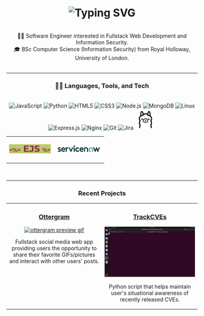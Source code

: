 <h1 align="center">
  <img align="center" src="https://readme-typing-svg.demolab.com?font=Sans+serif&weight=700&size=30&letterSpacing=thin&duration=3500&pause=700&color=35DA5B&center=true&vCenter=true&random=false&width=500&height=50&lines=Hi+there+%F0%9F%91%8B;I'm+Robert;Welcome+to+my+profile!" alt="Typing SVG" />
</h1>
<br>
<div align="center">
  👨‍💻 Software Engineer interested in Fullstack Web Development and Information Security.<br>
  🎓 BSc Computer Science (Information Security) from Royal Holloway, University of London.<br>
</div>
<br>

---

<h3 align="center">🐱‍💻 Languages, Tools, and Tech</h3> 
<br>
<div align="center">
  <img alt="JavaScript" width="55px" src="https://cdn.jsdelivr.net/gh/devicons/devicon@latest/icons/javascript/javascript-original.svg" />
  <img  alt="Python" width="55px" src="https://cdn.jsdelivr.net/gh/devicons/devicon@latest/icons/python/python-original.svg" />
  <img  alt="HTML5" width="55px" src="https://cdn.jsdelivr.net/gh/devicons/devicon@latest/icons/html5/html5-original-wordmark.svg" />
  <img  alt="CSS3" width="55px" src="https://cdn.jsdelivr.net/gh/devicons/devicon@latest/icons/css3/css3-original-wordmark.svg" />
  <img  alt="Node.js" width="55px" src="https://cdn.jsdelivr.net/gh/devicons/devicon@latest/icons/nodejs/nodejs-plain-wordmark.svg" />
  <img  alt="MongoDB" width="55px" src="https://cdn.jsdelivr.net/gh/devicons/devicon@latest/icons/mongodb/mongodb-plain-wordmark.svg" />
  <img  alt="Linux" width="55px" src="https://cdn.jsdelivr.net/gh/devicons/devicon@latest/icons/linux/linux-original.svg" />
  <img  alt="Express.js" width="55px" src="https://cdn.jsdelivr.net/gh/devicons/devicon@latest/icons/express/express-original.svg" />
  <img  alt="Nginx" width="55px" src="https://cdn.jsdelivr.net/gh/devicons/devicon@latest/icons/nginx/nginx-original.svg" />
  <img  alt="Git" width="55px" src="https://cdn.jsdelivr.net/gh/devicons/devicon@latest/icons/git/git-plain-wordmark.svg" />
  <img  alt="Jira" width="55px" src="https://cdn.jsdelivr.net/gh/devicons/devicon@latest/icons/jira/jira-original.svg" />
  <img alt="Ollama" width="55px" src="https://github.com/RobH0/project-gifs/blob/main/ollama.png"/>
</div>

<table align="center" style="height: 10%; width: 90%;">
    <tr>
        <td align="center" valign="middle">
          <img  vertical-align="baseline" alt="EJS" width="110px" src="https://github.com/RobH0/RobH0/blob/main/EJS.png"/>
        </td>
        <td align="center" valign="middle">
          <img vertical-align="baseline" alt="ServiceNow" width="120px" src="https://github.com/RobH0/RobH0/blob/main/servicenow-large.png">
        </td>
    </tr>
</table>
<br>

---

<h3 align="center">Recent Projects</h3>
<table align="center" style="height: 100vh; width: 100%;">
    <tr>
        <td align="center" valign="top" width="50%">
          <h3><a href="https://github.com/RobH0/ottergram">Ottergram</a></h3>
          <a target="_blank" href="https://github.com/RobH0/ottergram">
            <img alt="ottergram preview gif" src="https://github.com/RobH0/ottergram/blob/main/ottergram-preview.gif">
          </a>
          <p>Fullstack social media web app providing users the opportunity to share their favorite GIFs/pictures and interact with other users' posts.</p>
        </td>
        <td align="center" valign="top" width="50%">
          <h3><a href="https://github.com/RobH0/TrackCVEs">TrackCVEs</a></h3>
          <a href="https://github.com/RobH0/TrackCVEs">
            <img alt="ottergram preview gif" src="https://github.com/RobH0/project-gifs/blob/main/TrackCVEs-preview.gif">
          </a>
          <p>Python script that helps maintain user's situational awareness of recently released CVEs.</p>
        </td>
    </tr>
</table>
